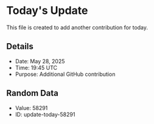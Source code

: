 # Today's Update

This file is created to add another contribution for today.

## Details
- Date: May 28, 2025
- Time: 19:45 UTC
- Purpose: Additional GitHub contribution

## Random Data
- Value: 58291
- ID: update-today-58291
